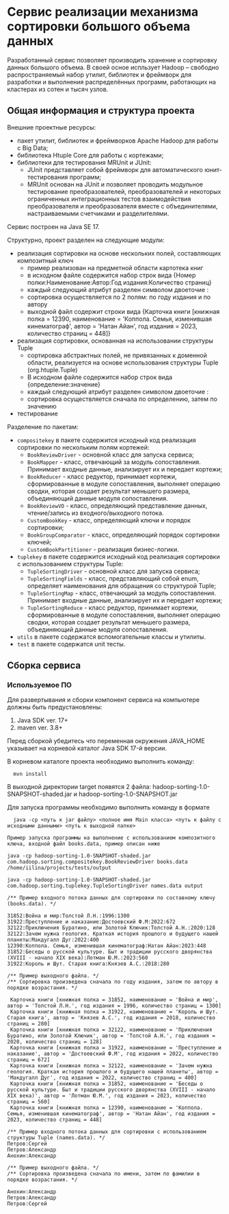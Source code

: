 # Сервис реализации механизма сортировки большого объема данных
Разработанный сервис позволяет производить хранение и сортировку данных большого объема.
В своей осное испльзует Hadoop – свободно распространяемый набор утилит, библиотек и 
фреймворк для разработки и выполнения распределённых программ, работающих на кластерах из сотен и тысяч узлов.

## Общая информация и структура проекта

Внешние проектные ресурсы:

- пакет утилит, библиотек и фреймворков Apache Hadoop для работы с Big Data;
- библиотека Htuple Core для работы с кортежами;
- библиотеки для тестирования MRUnit и JUnit: 
  - JUnit представляет собой фреймворк для автоматического юнит-тестирования программ;
  - MRUnit основан на JUnit и позволяет проводить модульное тестирование преобразователей, преобразователей и некоторых ограниченных интеграционных тестов взаимодействия преобразователя и преобразователя вместе с объединителями, 
настраиваемыми счетчиками и разделителями.

Сервис построен на Java SE 17.

Структурно, проект разделен на следующие модули:
- реализация сортировки на основе нескольких полей, составляющих композитный ключ
  - пример реализован на предметной области картотека книг
  - в исходном файле содержится набор строк вида {Номер полки:Наименование:Автор:Год издания:Количество страниц}
  - каждый следующий атрибут разделен символом двоеточие :
  - сортировка осуществляется по 2 полям: по году издания и по автору
  - выходной файл содержит строки вида {Карточка книги [книжная полка = 12390, наименование = 'Коппола. Семья, изменившая кинематограф', автор = 'Натан Айан', год издания = 2023, количество страниц = 448]}
- реализация сортировки, основанная на использовании структуры Tuple
  - сортировка абстрактных полей, не привязанных к доменной области, реализуется на основе использования структуры Tuple (org.htuple.Tuple)
  - В исходном файле содержится набор строк вида {определение:значение}
  - каждый следующий атрибут разделен символом двоеточие :
  - сортировка осуществляется сначала по определению, затем по значению
- тестирование

Разделение по пакетам:
- `compositekey` в пакете содержится исходный код реализация сортировки по нескольким полям кортежей:
  - `BookReviewDriver` - основной класс для запуска сервиса;
  - `BookMapper` - класс, отвечающий за модуль сопоставления. Принимает входные данные, анализирует их и передает кортежи;
  - `BookReducer` - класс редуктор, принимает кортежи, сформированные в модуле сопоставления, выполняет операцию сводки, которая создает результат меньшего размера, объединяющий данные модуля сопоставления.
  - `BookReviewVO` - класс, определяющий представление данных, чтение/запись из входного/выходного потока.
  - `CustomBookKey` - класс, определяющий ключи и порядок сортировки;
  - `BookGroupComparator` - класс, определяющий порядок сортировки ключей;
  - `CustomBookPartitioner` - реализация бизнес-логики. 
- `tuplekey` в пакете содержится исходный код реализация сортировки с использованием структуры Tuple: 
  - `TupleSortingDriver` - основной класс для запуска сервиса;
  - `TupleSortingFields` - класс, представляющий собой enum, определяет наименования для обращения со структурой Tuple;
  - `TupleSortingMap` - класс, отвечающий за модуль сопоставления. Принимает входные данные, анализирует их и передает кортежи; 
  - `TupleSortingReduce` - класс редуктор, принимает кортежи, сформированные в модуле сопоставления, выполняет операцию сводки, которая создает результат меньшего размера, объединяющий данные модуля сопоставления.
- `utils` в пакете содержатся вспомогательные классы и утилиты.
- `test` в пакете содержатся unit тесты.

## Сборка сервиса
### Используемое ПО
Для развертывания и сборки компонент сервиса на компьютере должны быть предустановлены:
1. Java SDK ver. 17+
2. maven ver. 3.8+

Перед сборкой убедитесь что переменная окружения JAVA_HOME указывает на корневой каталог Java SDK 17-й версии.

В корневом каталоге проекта необходимо выполнить команду:
```shell
  mvn install
```
В выходной директории target появятся 2 файла: hadoop-sorting-1.0-SNAPSHOT-shaded.jar и hadoop-sorting-1.0-SNAPSHOT.jar

Для запуска программы необходимо выполнить команду в формате 
```shell
  java -cp <путь к jar файлу> <полное имя Main класса> <путь к файлу с исходными данными> <путь к выходной папке>
```

```shell
Пример запуска программы на выполнение с использованием композитного ключа, входной файл books.data, пример описан ниже

java -cp hadoop-sorting-1.0-SNAPSHOT-shaded.jar com.hadoop.sorting.compositekey.BookReviewDriver books.data /home/iilina/projects/tests/output

java -cp hadoop-sorting-1.0-SNAPSHOT-shaded.jar com.hadoop.sorting.tuplekey.TupleSortingDriver names.data output
```

```shell
/** Пример входного потока данных для сортировки по составному ключу (books.data). */

31852:Война и мир:Толстой Л.Н.:1996:1300
31922:Преступление и наказание:Достоевский Ф.М:2022:672
32122:Приключения Буратино, или Золотой Ключик:Толстой А.Н.:2020:128
32122:Зачем нужна геология. Краткая история прошлого и будущего нашей планеты:Макдугалл Дуг:2022:400
12390:Коппола. Семья, изменившая кинематограф:Натан Айан:2023:448
31852:Беседы о русской культуре. Быт и традиции русского дворянства (XVIII - начало XIX века):Лотман Ю.М.:2023:560
31922:Король и Шут. Старая книга:Князев А.С.:2018:280

/** Пример выходного файла. */
/** Сортировка произведена сначала по году издания, затем по автору в порядке возрастания. */

 Карточка книги [книжная полка = 31852, наименование = 'Война и мир', автор = 'Толстой Л.Н.', год издания = 1996, количество страниц = 1300]
 Карточка книги [книжная полка = 31922, наименование = 'Король и Шут. Старая книга', автор = 'Князев А.С.', год издания = 2018, количество страниц = 280]
 Карточка книги [книжная полка = 32122, наименование = 'Приключения Буратино, или Золотой Ключик', автор = 'Толстой А.Н.', год издания = 2020, количество страниц = 128]
 Карточка книги [книжная полка = 31922, наименование = 'Преступление и наказание', автор = 'Достоевский Ф.М', год издания = 2022, количество страниц = 672]
 Карточка книги [книжная полка = 32122, наименование = 'Зачем нужна геология. Краткая история прошлого и будущего нашей планеты', автор = 'Макдугалл Дуг', год издания = 2022, количество страниц = 400]
 Карточка книги [книжная полка = 31852, наименование = 'Беседы о русской культуре. Быт и традиции русского дворянства (XVIII - начало XIX века)', автор = 'Лотман Ю.М.', год издания = 2023, количество страниц = 560]
 Карточка книги [книжная полка = 12390, наименование = 'Коппола. Семья, изменившая кинематограф', автор = 'Натан Айан', год издания = 2023, количество страниц = 448]

/** Пример входного потока данных для сортировки с использованием структуры Tuple (names.data). */
Петров:Сергей
Петров:Александр
Анохин:Александр

/** Пример выходного файла. */
/** Сортировка произведена сначала по имени, затем по фамилии в порядке возрастания. */

Анохин:Александр
Петров:Александр
Петров:Сергей
```

